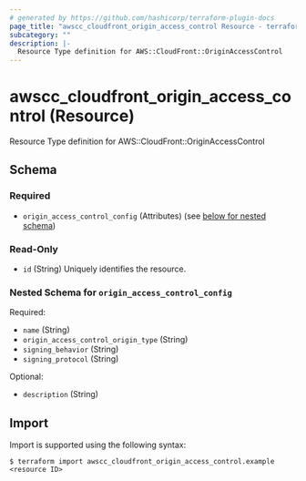 ```yaml
---
# generated by https://github.com/hashicorp/terraform-plugin-docs
page_title: "awscc_cloudfront_origin_access_control Resource - terraform-provider-awscc"
subcategory: ""
description: |-
  Resource Type definition for AWS::CloudFront::OriginAccessControl
---
```


# awscc_cloudfront_origin_access_control (Resource)

Resource Type definition for AWS::CloudFront::OriginAccessControl



<!-- schema generated by tfplugindocs -->
## Schema

### Required

- `origin_access_control_config` (Attributes) (see [below for nested schema](#nestedatt--origin_access_control_config))

### Read-Only

- `id` (String) Uniquely identifies the resource.

<a id="nestedatt--origin_access_control_config"></a>
### Nested Schema for `origin_access_control_config`

Required:

- `name` (String)
- `origin_access_control_origin_type` (String)
- `signing_behavior` (String)
- `signing_protocol` (String)

Optional:

- `description` (String)

## Import

Import is supported using the following syntax:

```shell
$ terraform import awscc_cloudfront_origin_access_control.example <resource ID>
```
